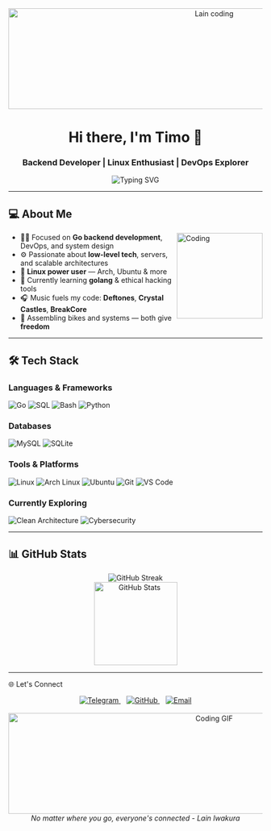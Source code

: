 <div align="center">
  
  <!-- Lain GIF -->
  <img src="https://media1.giphy.com/media/v1.Y2lkPTc5MGI3NjExcTd3cDVhajBlMG8zNnZ1ZW1mNHpldnl6ZXZ3M3Z4MWo0MmJydXJpaSZlcD12MV9pbnRlcm5hbF9naWZfYnlfaWQmY3Q9Zw/112CeAWuyhQX1C/giphy.gif" width="800" height="200" alt="Lain coding"/>
  
  <h1>Hi there, I'm Timo 👋</h1>
  <h3>Backend Developer | Linux Enthusiast | DevOps Explorer</h3>
    
  <img src="https://readme-typing-svg.herokuapp.com?font=Fira+Code&pause=1000&color=00ADD8&width=435&lines=Go+Backend+Developer;Linux+%26+Open+Source+Enthusiast;DevOps+%26+System+Design+Explorer;Always+learning+new+technologies" alt="Typing SVG" />
  
</div>

---

## 💻 About Me

<img align="right" src="https://media3.giphy.com/media/v1.Y2lkPTc5MGI3NjExb2psMXAyaWI1Z3ozdHRlaDNtenJhZ2hjNmF5Ync1cTFka2p4cTQ1NyZlcD12MV9pbnRlcm5hbF9naWZfYnlfaWQmY3Q9Zw/kQKOG7ZORzHulCUBvj/giphy.gif" width="170" alt="Coding"/>

- 👨‍💻 Focused on **Go backend development**, DevOps, and system design
- ⚙️ Passionate about **low-level tech**, servers, and scalable architectures  
- 🐧 **Linux power user** — Arch, Ubuntu & more
- 🔐 Currently learning **golang** & ethical hacking tools
- 🎧 Music fuels my code: **Deftones**, **Crystal Castles**, **BreakCore**
- 🚴 Assembling bikes and systems — both give **freedom**

---

## 🛠️ Tech Stack

### Languages & Frameworks
<p align="left">
  <img src="https://img.shields.io/badge/Go-00ADD8?style=for-the-badge&logo=go&logoColor=white" alt="Go"/>
  <img src="https://img.shields.io/badge/SQL-336791?style=for-the-badge&logo=postgresql&logoColor=white" alt="SQL"/>
  <img src="https://img.shields.io/badge/Bash-121011?style=for-the-badge&logo=gnu-bash&logoColor=white" alt="Bash"/>
  <img src="https://img.shields.io/badge/Python-3776AB?style=for-the-badge&logo=python&logoColor=white" alt="Python"/>
</p>

### Databases
<p align="left">
  <img src="https://img.shields.io/badge/MySQL-005C84?style=for-the-badge&logo=mysql&logoColor=white" alt="MySQL"/>
  <img src="https://img.shields.io/badge/SQLite-003B57?style=for-the-badge&logo=sqlite&logoColor=white" alt="SQLite"/>
</p>

### Tools & Platforms
<p align="left">
  <img src="https://img.shields.io/badge/Linux-FCC624?style=for-the-badge&logo=linux&logoColor=black" alt="Linux"/>
  <img src="https://img.shields.io/badge/Arch_Linux-1793D1?style=for-the-badge&logo=arch-linux&logoColor=white" alt="Arch Linux"/>
  <img src="https://img.shields.io/badge/Ubuntu-E95420?style=for-the-badge&logo=ubuntu&logoColor=white" alt="Ubuntu"/>
  <img src="https://img.shields.io/badge/Git-F05032?style=for-the-badge&logo=git&logoColor=white" alt="Git"/>

  <img src="https://img.shields.io/badge/VS_Code-007ACC?style=for-the-badge&logo=visual-studio-code&logoColor=white" alt="VS Code"/>
</p>

### Currently Exploring
<p align="left">
  <img src="https://img.shields.io/badge/Clean_Architecture-4ECDC4?style=for-the-badge&logo=blueprint&logoColor=white" alt="Clean Architecture"/>
  <img src="https://img.shields.io/badge/Cybersecurity-000000?style=for-the-badge&logo=hackaday&logoColor=white" alt="Cybersecurity"/>
</p>

---

## 📊 GitHub Stats


<div align="center">
  <img src="https://github-readme-streak-stats.herokuapp.com/?user=timlkko&theme=radical&hide_border=true" alt="GitHub Streak"/>
</div>

<div align="center">
  <img src="https://github-readme-stats.vercel.app/api?username=timlkko&show_icons=true&theme=radical&hide_border=true&count_private=true" alt="GitHub Stats" height="165"/>
</div>

---

🌐 Let's Connect
<div align="center">
  <a href="https://t.me/timlkko">
    <img src="https://img.shields.io/badge/Telegram-26A5E4?style=for-the-badge&logo=telegram&logoColor=white" alt="Telegram"/>
  </a>
  &nbsp;&nbsp;
  <a href="https://github.com/timlkko">
    <img src="https://img.shields.io/badge/GitHub-181717?style=for-the-badge&logo=github&logoColor=white" alt="GitHub"/>
  </a>
  &nbsp;&nbsp;
  <a href="akcentikoo@gmail.com">
    <img src="https://img.shields.io/badge/Email-D14836?style=for-the-badge&logo=gmail&logoColor=white" alt="Email"/>
  </a>
</div>
<br>
<div align="center">
  <img src="https://media3.giphy.com/media/v1.Y2lkPTc5MGI3NjExcGl6Mms2OGIzbjJwN3B3NGxmNW1xbGV4MDZtZTNsY3Fqa3R4YWd6ayZlcD12MV9pbnRlcm5hbF9naWZfYnlfaWQmY3Q9Zw/472KaGZjuxUCQ/giphy.gif" width="800" height="200" alt="Coding GIF"/>
</div>
<div align="center">
  <i> No matter where you go, everyone's connected - Lain Iwakura </i>
</div>
